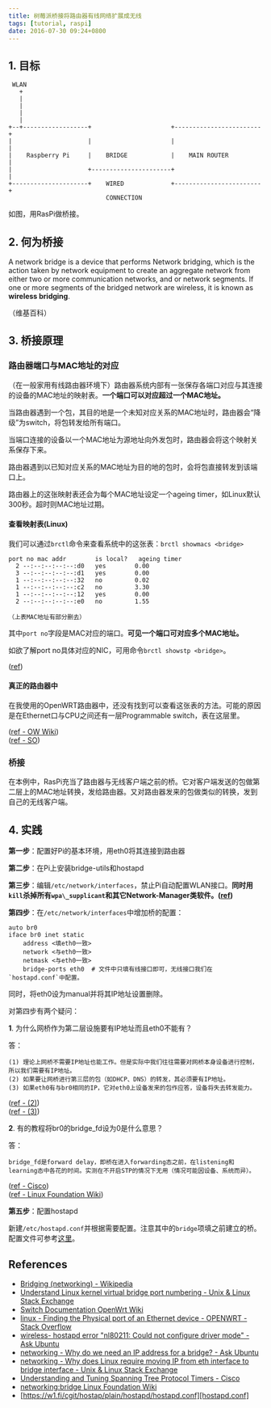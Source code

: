 ```yaml
---
title: 树莓派桥接将路由器有线网络扩展成无线
tags: [tutorial, raspi]
date: 2016-07-30 09:24+0800
---
```


## 1. 目标


     WLAN
       +
       |
       |
       |
       |
    +--+------------------+                      +------------------------+
    |                     |                      |                        |
    |    Raspberry Pi     |    BRIDGE            |    MAIN ROUTER         |
    |                     +----------------------+                        |
    +---------------------+    WIRED             +------------------------+
                               CONNECTION

如图，用RasPi做桥接。

## 2. 何为桥接

A network bridge is a device that performs Network bridging, which is the action taken by network equipment to create an aggregate network from either two or more communication networks, and or network segments. If one or more segments of the bridged network are wireless, it is known as __wireless bridging__.

（维基百科）

## 3. 桥接原理

### 路由器端口与MAC地址的对应

（在一般家用有线路由器环境下）路由器系统内部有一张保存各端口对应与其连接的设备的MAC地址的映射表。__一个端口可以对应超过一个MAC地址。__

当路由器遇到一个包，其目的地是一个未知对应关系的MAC地址时，路由器会“降级”为switch，将包转发给所有端口。

当端口连接的设备以一个MAC地址为源地址向外发包时，路由器会将这个映射关系保存下来。

路由器遇到以已知对应关系的MAC地址为目的地的包时，会将包直接转发到该端口上。

路由器上的这张映射表还会为每个MAC地址设定一个ageing timer，如Linux默认300秒。超时则MAC地址过期。

#### 查看映射表(Linux)

我们可以通过`brctl`命令来查看系统中的这张表：`brctl showmacs <bridge>`

    port no mac addr        is local?   ageing timer
      2 --:--:--:--:--:d0   yes        0.00
      3 --:--:--:--:--:d1   yes        0.00
      1 --:--:--:--:--:32   no         0.02
      1 --:--:--:--:--:c2   no         3.30
      1 --:--:--:--:--:12   yes        0.00
      2 --:--:--:--:--:e0   no         1.55

    （上表MAC地址有部分删去）

其中`port no`字段是MAC对应的端口。__可见一个端口可对应多个MAC地址。__

如欲了解port no具体对应的NIC，可用命令`brctl showstp <bridge>`。

([ref][ULKVBPNULSE])

#### 真正的路由器中

在我使用的OpenWRT路由器中，还没有找到可以查看这张表的方法。可能的原因是在Ethernet口与CPU之间还有一层Programmable switch，表在这层里。

([ref - OW Wiki][SDOW])<br />
([ref - SO][LFTPPOAEDO])

### 桥接

在本例中，RasPi充当了路由器与无线客户端之前的桥。它对客户端发送的包做第二层上的MAC地址转换，发给路由器。又对路由器发来的包做类似的转换，发到自己的无线客户端。

## 4. 实践

__第一步__：配置好Pi的基本环境，用eth0将其连接到路由器

__第二步__：在Pi上安装bridge-utils和hostapd

__第三步__：编辑`/etc/network/interfaces`，禁止Pi自动配置WLAN接口。__同时用`kill`杀掉所有`wpa\_supplicant`和其它Network-Manager类软件。([ref][HENCNCDMAU])__

__第四步__：在`/etc/network/interfaces`中增加桥的配置：

    auto br0
    iface br0 inet static
        address <填eth0一致>
        network <与eth0一致>
        netmask <与eth0一致>
        bridge-ports eth0  # 文件中只填有线接口即可，无线接口我们在`hostapd.conf`中配置。

同时，将eth0设为manual并将其IP地址设置删除。

对第四步有两个疑问：

__1__. 为什么网桥作为第二层设施要有IP地址而且eth0不能有？

答：

    (1) 理论上网桥不需要IP地址也能工作。但是实际中我们往往需要对网桥本身设备进行控制，所以我们需要有IP地址。
    (2) 如果要让网桥进行第三层的包（如DHCP、DNS）的转发，其必须要有IP地址。
    (3) 如果eth0有与br0相同的IP，它对eth0上设备发来的包作应答，设备将失去转发能力。

([ref - (2)][WDWNAIAFABAU])  
([ref - (3)][WDLRMIFEITBIULSE])

__2__. 有的教程将br0的bridge\_fd设为0是什么意思？

答：

    bridge_fd是forward delay，即桥在进入forwarding态之前，在listening和learning态中各花的时间。实测在不开启STP的情况下无用（情况可能因设备、系统而异）。

([ref - Cisco][UATSTPTC])  
([ref - Linux Foundation Wiki][NBLFW])

__第五步__：配置hostapd

新建`/etc/hostapd.conf`并根据需要配置。注意其中的`bridge`项填之前建立的桥。配置文件可参考[这里][hostapd.conf]。

## References

* [Bridging (networking) - Wikipedia](https://en.wikipedia.org/wiki/Bridging_(networking))
* [Understand Linux kernel virtual bridge port numbering - Unix & Linux Stack Exchange][ULKVBPNULSE]
* [Switch Documentation OpenWrt Wiki][SDOW]
* [linux - Finding the Physical port of an Ethernet device - OPENWRT - Stack Overflow][LFTPPOAEDO]
* [wireless- hostapd error "nl80211: Could not configure driver mode" - Ask Ubuntu][HENCNCDMAU]
* [networking - Why do we need an IP address for a bridge? - Ask Ubuntu][WDWNAIAFABAU]
* [networking - Why does Linux require moving IP from eth interface to bridge interface - Unix & Linux Stack Exchange][WDLRMIFEITBIULSE]
* [Understanding and Tuning Spanning Tree Protocol Timers - Cisco][UATSTPTC]
* [networking:bridge Linux Foundation Wiki][NBLFW]
* [https://w1.fi/cgit/hostap/plain/hostapd/hostapd.conf][hostapd.conf]

[ULKVBPNULSE]: http://unix.stackexchange.com/questions/199378/understand-linux-kernel-virtual-bridge-port-numbering
[SDOW]: https://wiki.openwrt.org/doc/uci/network/switch
[LFTPPOAEDO]: http://stackoverflow.com/questions/19670980/finding-the-physical-port-of-an-ethernet-device-openwrt
[HENCNCDMAU]: http://askubuntu.com/questions/472794/hostapd-error-nl80211-could-not-configure-driver-mode
[WDWNAIAFABAU]: http://askubuntu.com/questions/407828/why-do-we-need-an-ip-address-for-a-bridge
[WDLRMIFEITBIULSE]: http://unix.stackexchange.com/questions/86056/why-does-linux-require-moving-ip-from-eth-interface-to-bridge-interface
[UATSTPTC]: http://www.cisco.com/c/en/us/support/docs/lan-switching/spanning-tree-protocol/19120-122.html
[NBLFW]: https://wiki.linuxfoundation.org/networking/bridge
[hostapd.conf]: https://w1.fi/cgit/hostap/plain/hostapd/hostapd.conf
